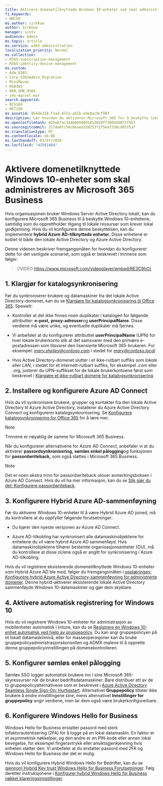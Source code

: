 ```yaml
---
title: Aktivere domenetilknyttede Windows 10-enheter som skal administreres av Microsoft 365 Business
f1.keywords:
- NOCSH
ms.author: sirkkuw
author: Sirkkuw
manager: scotv
audience: Admin
ms.topic: article
ms.service: o365-administration
localization_priority: Normal
ms.collection:
- M365-subscription-management
- M365-identity-device-management
ms.custom:
- Adm_O365
- Core_O365Admin_Migration
- MiniMaven
- MSB365
- OKR_SMB_M365
- seo-marvel-mar
search.appverid:
- BCS160
- MET150
ms.assetid: 9b4de218-f1ad-41fa-a61b-e9e8ac0cf993
description: Lær hvordan du aktiverer Microsoft 365 for å beskytte lokale Active-Directory-tilknyttede Windows 10-enheter med bare noen få trinn.
ms.openlocfilehash: 625eb7ac344b060409101d650ff30044d073f5bf
ms.sourcegitcommit: 217de0fc54cbeaea32d253f175eaf338cd85f5af
ms.translationtype: MT
ms.contentlocale: nb-NO
ms.lasthandoff: 03/07/2020
ms.locfileid: "42561464"
---
```

# <a name="enable-domain-joined-windows-10-devices-to-be-managed-by-microsoft-365-business"></a>Aktivere domenetilknyttede Windows 10-enheter som skal administreres av Microsoft 365 Business

Hvis organisasjonen bruker Windows Server Active Directory lokalt, kan du konfigurere Microsoft 365 Business til å beskytte Windows 10-enhetene, samtidig som du opprettholder tilgang til lokale ressurser som krever lokal godkjenning.
Hvis du vil konfigurere denne beskyttelsen, kan du implementere **hybrid Azure AD-tilknyttede enheter**. Disse enhetene er koblet til både den lokale Active Directory og Azure Active Directory.

Denne videoen beskriver fremgangsmåten for hvordan du konfigurerer dette for det vanligste scenariet, som også er beskrevet i trinnene som følger.

> [!VIDEO https://www.microsoft.com/videoplayer/embed/RE3C9hO]
  

## <a name="1-prepare-for-directory-synchronization"></a>1. Klargjør for katalogsynkronisering 

Før du synkroniserer brukere og datamaskiner fra det lokale Active Directory-domenet, kan du se [Klargjøre for katalogsynkronisering til Office 365](https://docs.microsoft.com/office365/enterprise/prepare-for-directory-synchronization). Spesielt:

   - Kontroller at det ikke finnes noen duplikater i katalogen for følgende attributter: **e-post,** **proxy-adresser**og **userPrincipalName**. Disse verdiene må være unike, og eventuelle duplikater må fjernes.
   
   - Vi anbefaler at du konfigurerer attributtet **userPrincipalName** (UPN) for hver lokale brukerkonto slik at det samsvarer med den primære e-postadressen som tilsvarer den lisensierte Microsoft 365-brukeren. For eksempel: *mary.shelley@contoso.com* i stedet for *mary@contoso.local*
   
   - Hvis Active Directory-domenet slutter i et ikke-rutbart suffiks som *lokale* eller *LAN*, i stedet for et internett-rutbart suffiks, for eksempel *.com* eller *.org*, justerer du UPN-suffikset for de lokale brukerkontoene først som beskrevet i [Klargjøre et ikke-rutbart domene for katalogsynkronisering](https://docs.microsoft.com/office365/enterprise/prepare-a-non-routable-domain-for-directory-synchronization). 

## <a name="2-install-and-configure-azure-ad-connect"></a>2. Installere og konfigurere Azure AD Connect

Hvis du vil synkronisere brukere, grupper og kontakter fra den lokale Active Directory til Azure Active Directory, installerer du Azure Active Directory Connect og konfigurerer katalogsynkronisering. Se [Konfigurere katalogsynkronisering for Office 365](https://support.office.com/article/1b3b5318-6977-42ed-b5c7-96fa74b08846) for å lære mer.

> [!NOTE]
> Trinnene er nøyaktig de samme for Microsoft 365 Business. 

Når du konfigurerer alternativene for Azure AD Connect, anbefaler vi at du aktiverer **passordsynkronisering,** **sømløs enkel pålogging**og funksjonen for **passordwriteback,** som også støttes i Microsoft 365 Business.

> [!NOTE]
> Det er noen ekstra trinn for passordwriteback utover avmerkingsboksen i Azure AD Connect. Hvis du vil ha mer informasjon, kan du se [Slik gjør du det: Konfigurere passordwriteback](https://docs.microsoft.com/azure/active-directory/authentication/howto-sspr-writeback). 

## <a name="3-configure-hybrid-azure-ad-join"></a>3. Konfigurere Hybrid Azure AD-sammenføyning

Før du aktiverer Windows 10-enheter til å være Hybrid Azure AD joined, må du kontrollere at du oppfyller følgende forutsetninger:

   - Du kjører den nyeste versjonen av Azure AD Connect.

   - Azure AD-tilkobling har synkronisert alle datamaskinobjektene for enhetene du vil være hybrid Azure AD sammenføyd. Hvis datamaskinobjektene tilhører bestemte organisasjonsenheter (OU), må du kontrollere at disse oUene også er angitt for synkronisering i Azure AD-tilkobling.

Hvis du vil registrere eksisterende domenetilknyttede Windows 10-enheter som Hybrid Azure AD ble med, følger du fremgangsmåten i [opplæringen: Konfigurere hybrid Azure Active Directory-sammenføyning for administrerte domener](https://docs.microsoft.com/azure/active-directory/devices/hybrid-azuread-join-managed-domains#configure-hybrid-azure-ad-join). Denne hybrid-aktiverer eksisterende lokale Active Directory sammenføyde Windows 10-datamaskiner og gjør dem skyklare.
    
## <a name="4-enable-automatic-enrollment-for-windows-10"></a>4. Aktivere automatisk registrering for Windows 10

 Hvis du vil registrere Windows 10-enheter for administrasjon av mobilenheter automatisk i Intune, kan du se [Registrere en Windows 10-enhet automatisk ved hjelp av gruppepolicy](https://docs.microsoft.com/windows/client-management/mdm/enroll-a-windows-10-device-automatically-using-group-policy). Du kan angi gruppepolicyen på et lokalt datamaskinnivå, eller for masseoperasjoner kan du bruke gruppepolicyadministrasjonskonsollen og ADMX-malene til å opprette denne gruppepolicyinnstillingen på domenekontrolleren.

## <a name="5-configure-seamless-single-sign-on"></a>5. Konfigurer sømløs enkel pålogging

  Sømløs SSO logger automatisk brukere inn i sine Microsoft 365-skyressurser når de bruker bedriftsdatamaskiner. Bare distribuer ett av de to gruppepolicyalternativene som er beskrevet i [Azure Active Directory Seamless Single Sign-On: Hurtigstart](https://docs.microsoft.com/azure/active-directory/hybrid/how-to-connect-sso-quick-start#step-2-enable-the-feature). Alternativet **Gruppepolicy** tillater ikke brukere å endre innstillingene sine, mens alternativet **Innstillinger for gruppepolicy** angir verdiene, men lar dem også være brukerkonfigurerbare.

## <a name="6-set-up-windows-hello-for-business"></a>6. Konfigurere Windows Hello for Business

 Windows Hello for Business erstatter passord med sterk tofaktorautentisering (2FA) for å logge på en lokal datamaskin. En faktor er et asymmetrisk nøkkelpar, og den andre er en PIN-kode eller annen lokal bevegelse, for eksempel fingeravtrykk eller ansiktsgjenkjenning hvis enheten støtter den. Vi anbefaler at du erstatter passord med 2FA og Windows Hello for Business der det er mulig.

Hvis du vil konfigurere Hybrid Windows Hello for Bedrifter, kan du se [gjennom Hybrid Key trust Windows Hello for Business Forutsetninger](https://docs.microsoft.com/windows/security/identity-protection/hello-for-business/hello-hybrid-key-trust-prereqs). Følg deretter instruksjonene i [Konfigurer hybrid Windows Hello for Business nøkkel klareringsinnstillinger](https://docs.microsoft.com/windows/security/identity-protection/hello-for-business/hello-hybrid-key-whfb-settings). 
